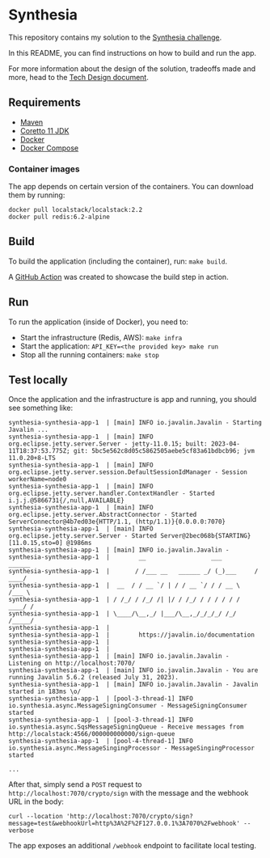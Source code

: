 # Synthesia

This repository contains my solution to the [Synthesia challenge](https://synthesia.notion.site/Synthesia-Backend-Tech-Challenge-Editor-42c506f302b24fae97fb7b6e9ff4b567).

In this README, you can find instructions on how to build and run the app.

For more information about the design of the solution, tradeoffs made and more, head to the [Tech Design document](tech-design.md).

## Requirements

- [Maven](https://maven.apache.org/install.html)
- [Coretto 11 JDK](https://docs.aws.amazon.com/corretto/latest/corretto-11-ug/downloads-list.html)
- [Docker](https://docs.docker.com/desktop/)
- [Docker Compose](https://docs.docker.com/compose/install/)

### Container images

The app depends on certain version of the containers. You can download them by running:

```
docker pull localstack/localstack:2.2
docker pull redis:6.2-alpine
```

## Build

To build the application (including the container), run: `make build`.

A [GitHub Action](https://github.com/albertowar/synthesia/actions) was created to showcase the build step in action.

## Run

To run the application (inside of Docker), you need to:

- Start the infrastructure (Redis, AWS): `make infra`
- Start the application: `API_KEY=<the provided key> make run`
- Stop all the running containers: `make stop`

## Test locally

Once the application and the infrastructure is app and running, you should see something like:

```
synthesia-synthesia-app-1  | [main] INFO io.javalin.Javalin - Starting Javalin ...
synthesia-synthesia-app-1  | [main] INFO org.eclipse.jetty.server.Server - jetty-11.0.15; built: 2023-04-11T18:37:53.775Z; git: 5bc5e562c8d05c5862505aebe5cf83a61bdbcb96; jvm 11.0.20+8-LTS
synthesia-synthesia-app-1  | [main] INFO org.eclipse.jetty.server.session.DefaultSessionIdManager - Session workerName=node0
synthesia-synthesia-app-1  | [main] INFO org.eclipse.jetty.server.handler.ContextHandler - Started i.j.j.@5866731{/,null,AVAILABLE}
synthesia-synthesia-app-1  | [main] INFO org.eclipse.jetty.server.AbstractConnector - Started ServerConnector@4b7ed03e{HTTP/1.1, (http/1.1)}{0.0.0.0:7070}
synthesia-synthesia-app-1  | [main] INFO org.eclipse.jetty.server.Server - Started Server@2bec068b{STARTING}[11.0.15,sto=0] @1986ms
synthesia-synthesia-app-1  | [main] INFO io.javalin.Javalin -
synthesia-synthesia-app-1  |        __                  ___          ______
synthesia-synthesia-app-1  |       / /___ __   ______ _/ (_)___     / ____/
synthesia-synthesia-app-1  |  __  / / __ `/ | / / __ `/ / / __ \   /___ \
synthesia-synthesia-app-1  | / /_/ / /_/ /| |/ / /_/ / / / / / /  ____/ /
synthesia-synthesia-app-1  | \____/\__,_/ |___/\__,_/_/_/_/ /_/  /_____/
synthesia-synthesia-app-1  |
synthesia-synthesia-app-1  |        https://javalin.io/documentation
synthesia-synthesia-app-1  |
synthesia-synthesia-app-1  |
synthesia-synthesia-app-1  | [main] INFO io.javalin.Javalin - Listening on http://localhost:7070/
synthesia-synthesia-app-1  | [main] INFO io.javalin.Javalin - You are running Javalin 5.6.2 (released July 31, 2023).
synthesia-synthesia-app-1  | [main] INFO io.javalin.Javalin - Javalin started in 183ms \o/
synthesia-synthesia-app-1  | [pool-3-thread-1] INFO io.synthesia.async.MessageSigningConsumer - MessageSigningConsumer started
synthesia-synthesia-app-1  | [pool-3-thread-1] INFO io.synthesia.async.SqsMessageSigningQueue - Receive messages from http://localstack:4566/000000000000/sign-queue
synthesia-synthesia-app-1  | [pool-4-thread-1] INFO io.synthesia.async.MessageSingingProcessor - MessageSingingProcessor started

...
```

After that, simply send a `POST` request to `http://localhost:7070/crypto/sign` with the message and the webhook URL in the body:

```
curl --location 'http://localhost:7070/crypto/sign?message=test&webhookUrl=http%3A%2F%2F127.0.0.1%3A7070%2Fwebhook' --verbose
```

The app exposes an additional `/webhook` endpoint to facilitate local testing.
